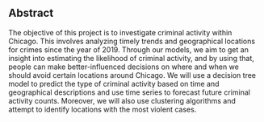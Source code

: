 ## Abstract  

The objective of this project is to investigate criminal activity within Chicago. This involves analyzing timely trends and geographical locations for crimes since the year of 2019. Through our models, we aim to get an insight into estimating the likelihood of criminal activity, and by using that, people can make better-influenced decisions on where and when we should avoid certain locations around Chicago. We will use a decision tree model to predict the type of criminal activity based on time and geographical descriptions and use time series to forecast future criminal activity counts. Moreover, we will also use clustering algorithms and attempt to identify locations with the most violent cases.
